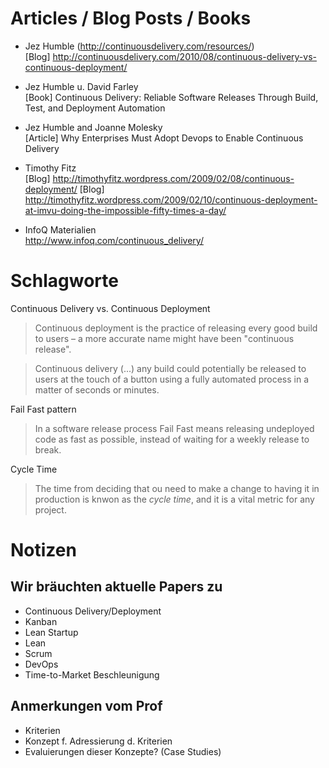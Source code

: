 # Articles / Blog Posts / Books #

- Jez Humble (http://continuousdelivery.com/resources/)  
  [Blog] http://continuousdelivery.com/2010/08/continuous-delivery-vs-continuous-deployment/

- Jez Humble u. David Farley  
  [Book] Continuous Delivery: Reliable Software Releases Through Build, Test, and Deployment Automation

- Jez Humble and Joanne Molesky  
  [Article] Why Enterprises Must Adopt Devops to Enable Continuous Delivery

- Timothy Fitz  
  [Blog] http://timothyfitz.wordpress.com/2009/02/08/continuous-deployment/
  [Blog] http://timothyfitz.wordpress.com/2009/02/10/continuous-deployment-at-imvu-doing-the-impossible-fifty-times-a-day/
 
- InfoQ Materialien  
  http://www.infoq.com/continuous_delivery/


# Schlagworte #

Continuous Delivery vs. Continuous Deployment  
> Continuous deployment is the practice of releasing every good build to users – a more accurate name might have been "continuous release".

> Continuous delivery (...) any build could potentially be released to users at the touch of a button using a fully automated process in a matter of seconds or minutes.

Fail Fast pattern  
> In a software release process Fail Fast means releasing undeployed code as fast as possible, instead of waiting for a weekly release to break.

Cycle Time  
> The time from deciding that ou need to make a change to having it in production is knwon as the _cycle time_, and it is a vital metric for any project.

# Notizen # 

## Wir bräuchten aktuelle Papers zu ##
- Continuous Delivery/Deployment
- Kanban
- Lean Startup
- Lean
- Scrum
- DevOps
- Time-to-Market Beschleunigung


## Anmerkungen vom Prof ##
- Kriterien
- Konzept f. Adressierung d. Kriterien
- Evaluierungen dieser Konzepte? (Case Studies)
